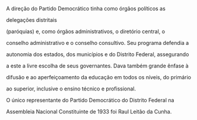 

A direção do Partido Democrático tinha como órgãos políticos as

delegações distritais



(paróquias) e, como órgãos administrativos, o diretório central, o

conselho administrativo e o conselho consultivo. Seu programa defendia a

autonomia dos estados, dos municípios e do Distrito Federal, assegurando

a este a livre escolha de seus governantes. Dava também grande ênfase à

difusão e ao aperfeiçoamento da educação em todos os níveis, do primário

ao superior, inclusive o ensino técnico e profissional.



O único representante do Partido Democrático do Distrito Federal na

Assembleia Nacional Constituinte de 1933 foi Raul Leitão da Cunha.



